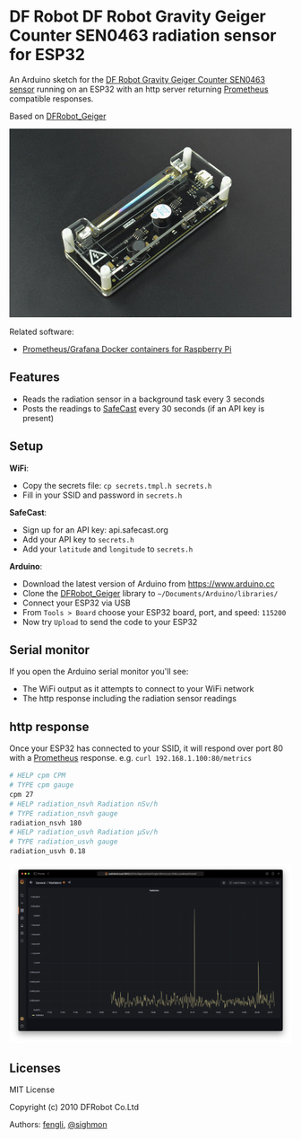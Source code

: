 # DF Robot DF Robot Gravity Geiger Counter SEN0463 radiation sensor for ESP32

An Arduino sketch for the [DF Robot Gravity Geiger Counter SEN0463 sensor](https://wiki.dfrobot.com/SKU_SEN0463_Gravity_Geiger_Counter_Module) running on an ESP32 with an http server returning [Prometheus](https://prometheus.io) compatible responses.

Based on [DFRobot_Geiger](https://github.com/cdjq/DFRobot_Geiger)

![The DF Robot Gravity Geiger Counter SEN0463 sensor](df-robot-sen0463-sensor.jpg)

Related software:

* [Prometheus/Grafana Docker containers for Raspberry Pi](https://github.com/sighmon/prometheus-grafana-raspberry-pi)

## Features

* Reads the radiation sensor in a background task every 3 seconds
* Posts the readings to [SafeCast](https://api.safecast.org) every 30 seconds (if an API key is present)

## Setup

**WiFi**:

* Copy the secrets file: `cp secrets.tmpl.h secrets.h`
* Fill in your SSID and password in `secrets.h`

**SafeCast**:

* Sign up for an API key: api.safecast.org
* Add your API key to `secrets.h`
* Add your `latitude` and `longitude` to `secrets.h`

**Arduino**:

* Download the latest version of Arduino from https://www.arduino.cc
* Clone the [DFRobot_Geiger](https://github.com/cdjq/DFRobot_Geiger) library to `~/Documents/Arduino/libraries/`
* Connect your ESP32 via USB
* From `Tools > Board` choose your ESP32 board, port, and speed: `115200`
* Now try `Upload` to send the code to your ESP32

## Serial monitor

If you open the Arduino serial monitor you'll see:

* The WiFi output as it attempts to connect to your WiFi network
* The http response including the radiation sensor readings

## http response

Once your ESP32 has connected to your SSID, it will respond over port 80 with a [Prometheus](https://prometheus.io) response. e.g. `curl 192.168.1.100:80/metrics`

```bash
# HELP cpm CPM
# TYPE cpm gauge
cpm 27
# HELP radiation_nsvh Radiation nSv/h
# TYPE radiation_nsvh gauge
radiation_nsvh 180
# HELP radiation_usvh Radiation μSv/h
# TYPE radiation_usvh gauge
radiation_usvh 0.18
```

![The DF Robot Gravity Geiger Counter SEN0463 sensor output graphed in Grafana](dfrobot-sen0463-grafana.png)

## Licenses

MIT License

Copyright (c) 2010 DFRobot Co.Ltd

Authors: [fengli](mailto:li.feng@dfrobot.com), [@sighmon](https://twitter.com/sighmon)

